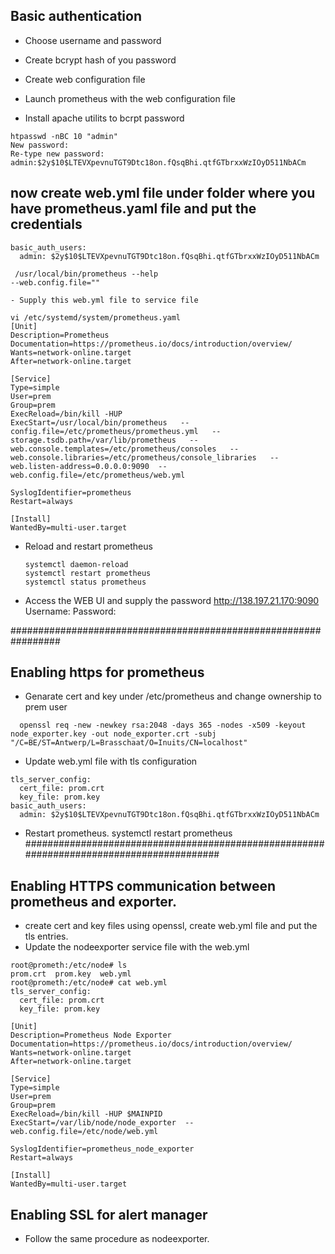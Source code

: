 ## Basic authentication
- Choose username and password
- Create bcrypt hash of you password
- Create web configuration file
- Launch prometheus with the web configuration file

- Install apache utilits to bcrpt password
```
htpasswd -nBC 10 "admin"
New password:
Re-type new password:
admin:$2y$10$LTEVXpevnuTGT9Dtc18on.fQsqBhi.qtfGTbrxxWzIOyD511NbACm
```

## now create web.yml file under folder where you have prometheus.yaml file and put the credentials
```
basic_auth_users:
  admin: $2y$10$LTEVXpevnuTGT9Dtc18on.fQsqBhi.qtfGTbrxxWzIOyD511NbACm

 /usr/local/bin/prometheus --help
--web.config.file=""

- Supply this web.yml file to service file

vi /etc/systemd/system/prometheus.yaml
[Unit]
Description=Prometheus
Documentation=https://prometheus.io/docs/introduction/overview/
Wants=network-online.target
After=network-online.target

[Service]
Type=simple
User=prem
Group=prem
ExecReload=/bin/kill -HUP
ExecStart=/usr/local/bin/prometheus   --config.file=/etc/prometheus/prometheus.yml   --storage.tsdb.path=/var/lib/prometheus   --web.console.templates=/etc/prometheus/consoles   --web.console.libraries=/etc/prometheus/console_libraries   --web.listen-address=0.0.0.0:9090  --web.config.file=/etc/prometheus/web.yml

SyslogIdentifier=prometheus
Restart=always

[Install]
WantedBy=multi-user.target
```
- Reload and restart prometheus
  ```
  systemctl daemon-reload
  systemctl restart prometheus
  systemctl status prometheus
  ```
- Access the WEB UI and supply the password
http://138.197.21.170:9090
Username:
Password:

#################################################################
## Enabling https for prometheus
- Genarate cert and key under /etc/prometheus and change ownership to prem user
```
  openssl req -new -newkey rsa:2048 -days 365 -nodes -x509 -keyout node_exporter.key -out node_exporter.crt -subj "/C=BE/ST=Antwerp/L=Brasschaat/O=Inuits/CN=localhost"
```
- Update web.yml file with tls configuration
```
tls_server_config:
  cert_file: prom.crt
  key_file: prom.key
basic_auth_users:
  admin: $2y$10$LTEVXpevnuTGT9Dtc18on.fQsqBhi.qtfGTbrxxWzIOyD511NbACm
```

- Restart prometheus.
  systemctl restart prometheus
#########################################################################################
## Enabling HTTPS communication between prometheus and exporter.
- create cert and key files using openssl, create web.yml file and put the tls entries.
- Update the nodeexporter service file with the web.yml
```
root@prometh:/etc/node# ls
prom.crt  prom.key  web.yml
root@prometh:/etc/node# cat web.yml
tls_server_config:
  cert_file: prom.crt
  key_file: prom.key

[Unit]
Description=Prometheus Node Exporter
Documentation=https://prometheus.io/docs/introduction/overview/
Wants=network-online.target
After=network-online.target

[Service]
Type=simple
User=prem
Group=prem
ExecReload=/bin/kill -HUP $MAINPID
ExecStart=/var/lib/node/node_exporter  --web.config.file=/etc/node/web.yml

SyslogIdentifier=prometheus_node_exporter
Restart=always

[Install]
WantedBy=multi-user.target
```

## Enabling SSL for alert manager
- Follow the same procedure as nodeexporter.

